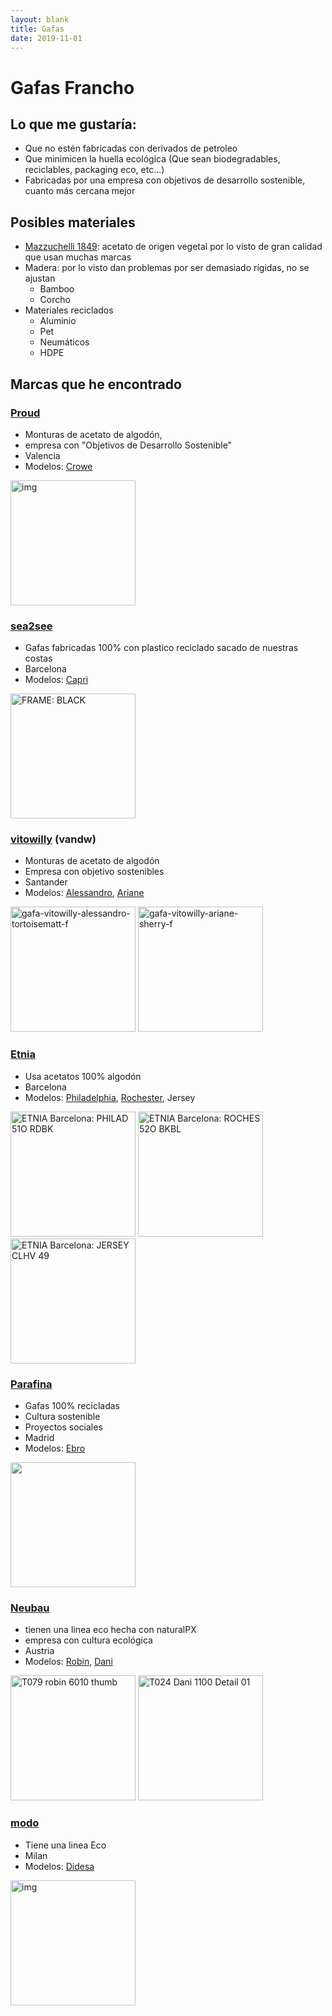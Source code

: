 ```yaml
---
layout: blank 
title: Gafas
date: 2019-11-01
---
```

# Gafas Francho

## Lo que me gustaría:

- Que no estén fabricadas con derivados de petroleo
- Que minimicen la huella ecológica (Que sean biodegradables, reciclables, packaging eco, etc...)
- Fabricadas por una empresa con objetivos de desarrollo sostenible, cuanto más cercana mejor

## Posibles materiales

- [Mazzuchelli 1849](https://www.mazzucchelli1849.it/): acetato de origen vegetal por lo visto de gran calidad que usan muchas marcas
- Madera: por lo visto dan problemas por ser demasiado rígidas, no se ajustan
  - Bamboo
  - Corcho
- Materiales reciclados
  - Aluminio
  - Pet
  - Neumáticos
  - HDPE

## Marcas que he encontrado

### [Proud](https://proudeyewear.com/sobre-proud-eyewear/?cli_action=1572563930.31) 

- Monturas de acetato de algodón, 
- empresa con "Objetivos de Desarrollo Sostenible" 
- Valencia
- Modelos: [Crowe](https://proudeyewear.com/tienda/graduadas-hombre/crowe/)

<img src="https://proudeyewear.com/wp-content/uploads/2019/03/Proud-eyewear-Crowe-C3-F-gafas-de-acetato-moda.jpg" alt="img" style="width: 200px;" />

### [sea2see](https://www.sea2see.org/) 

- Gafas fabricadas 100% con plastico reciclado sacado de nuestras costas 
- Barcelona
- Modelos: [Capri](https://www.sea2see.org/products/capri?variant=15846479626338)

<img src="https://cdn.shopify.com/s/files/1/1238/0884/products/a_1024x1024.png?v=1542545859" alt="FRAME: BLACK" style="width:200px;" />

### [vitowilly](https://vitowilly.com/responsability/)  (vandw)

- Monturas de acetato de algodón
- Empresa con objetivo sostenibles 
- Santander
- Modelos: [Alessandro](https://vitowilly.com/producto/alessandro/), [Ariane](https://vitowilly.com/producto/ariane/)

<img src="https://vitowilly.com/wp-content/uploads/2018/02/gafa-vitowilly-alessandro-tortoisematt-f-680x510.jpg" alt="gafa-vitowilly-alessandro-tortoisematt-f" style="width:200px;" /> <img src="https://vitowilly.com/wp-content/uploads/2018/02/gafa-vitowilly-ariane-sherry-f-680x510.jpg" alt="gafa-vitowilly-ariane-sherry-f" style="width:200px;" />

### [Etnia](https://www.etniabarcelona.com/es/the-brand/color/)

- Usa acetatos 100% algodón 
- Barcelona 
- Modelos: [Philadelphia](https://www.etniabarcelona.com/es/collections/philad-o-rdbk/?tip=view), [Rochester](https://www.etniabarcelona.com/es/collections/roches-o-bkbl/?tip=view), Jersey

<img src="https://www.etniabarcelona.com/images/products/5-PHILAD-51O-RDBK_2.jpg?t=1572601928" alt="ETNIA Barcelona: PHILAD 51O RDBK" style="width:200px;" /> <img src="https://www.etniabarcelona.com/images/products/5-ROCHES-52O-BKBL_2.jpg?t=1572602177" alt="ETNIA Barcelona: ROCHES 52O BKBL" style="width: 200px;" /> <img src="https://www.etniabarcelona.com/images/products/5-JERSEY-CLHV-49_2.jpg?t=1572602282" alt="ETNIA Barcelona: JERSEY CLHV 49" style="width: 200px;" />

### [Parafina](https://parafinaco.com/pages/were-recycled)

- Gafas 100% recicladas
- Cultura sostenible
- Proyectos sociales
- Madrid
- Modelos: [Ebro](https://parafinaco.com/collections/optical/products/reading-ebro-green)

<img src="https://cdn.shopify.com/s/files/1/0020/3522/0524/products/EBR-GRN-1_opt_900x.jpg?v=1556262892" style="width:200px;" />

### [Neubau](https://neubau-eyewear.com/about#eco) 

- tienen una linea eco hecha con naturalPX
- empresa con cultura ecológica 
- Austria
- Modelos: [Robin](https://neubau-eyewear.com/optical/robin#0T0797530105320), [Dani](https://neubau-eyewear.com/optical/dani#0T0247560004922)

<img src="https://neubau-eyewear.com/uploads/products/_800x450_crop_center-center_82_line/t079-robin-6010-thumb.png" alt="T079 robin 6010 thumb" style="width:200px;" /> <img src="https://neubau-eyewear.com/uploads/products/_1200x675_crop_center-center_82_line/t024-dani-1100-detail-01.png" alt="T024 Dani 1100 Detail 01" style="width: 200px  " />

### [modo](https://www.modo.com/optical-eco/) 

- Tiene una linea Eco
- Milan
- Modelos: [Didesa](https://www.modo.com/brand/eco/didessa/)

<img src="https://www.modo.com/wp-content/uploads/2017/03/DIDESSA_AQUA-1024x512.png" alt="img" style="width:200px;" />
